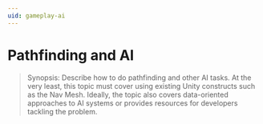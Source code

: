 ```yaml
---
uid: gameplay-ai
---
```

# Pathfinding and AI

> Synopsis: Describe how to do pathfinding  and other AI tasks. At the very least, this topic must cover using existing Unity constructs such as the Nav Mesh. Ideally, the topic also covers data-oriented approaches to AI systems or provides resources for developers tackling the problem.

